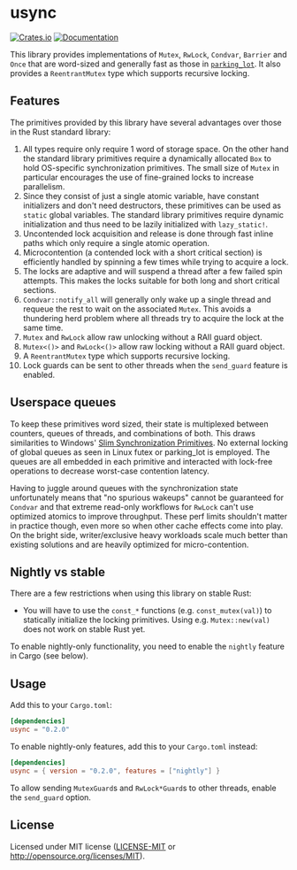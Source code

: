 usync
============

[![Crates.io](https://img.shields.io/crates/v/usync.svg)](https://crates.io/crates/usync)
[![Documentation](https://docs.rs/usync/badge.svg)](https://docs.rs/usync/)

This library provides implementations of `Mutex`, `RwLock`, `Condvar`, `Barrier` and
`Once` that are word-sized and generally fast as those in [`parking_lot`](https://crates.io/crates/parking_lot).
It also provides a `ReentrantMutex` type which supports recursive locking. 

## Features

The primitives provided by this library have several advantages over those
in the Rust standard library:

1. All types require only require 1 word of storage space. On the other hand the
   standard library primitives require a dynamically allocated `Box` to hold
   OS-specific synchronization primitives. The small size of `Mutex` in
   particular encourages the use of fine-grained locks to increase
   parallelism.
2. Since they consist of just a single atomic variable, have constant
   initializers and don't need destructors, these primitives can be used as
   `static` global variables. The standard library primitives require
   dynamic initialization and thus need to be lazily initialized with
   `lazy_static!`.
3. Uncontended lock acquisition and release is done through fast inline
   paths which only require a single atomic operation.
4. Microcontention (a contended lock with a short critical section) is
   efficiently handled by spinning a few times while trying to acquire a
   lock.
5. The locks are adaptive and will suspend a thread after a few failed spin
   attempts. This makes the locks suitable for both long and short critical
   sections.
6. `Condvar::notify_all` will generally only wake up a single thread and requeue the
    rest to wait on the associated `Mutex`. This avoids a thundering herd
    problem where all threads try to acquire the lock at the same time.
7. `Mutex` and `RwLock` allow raw unlocking without a RAII guard object.
8. `Mutex<()>` and `RwLock<()>` allow raw locking without a RAII guard
    object.
9. A `ReentrantMutex` type which supports recursive locking.
10. Lock guards can be sent to other threads when the `send_guard` feature is
    enabled.

## Userspace queues

To keep these primitives word sized, their state is multiplexed between 
counters, queues of threads, and combinations of both. This draws similarities
to Windows' [Slim Synchronization Primitives](https://docs.microsoft.com/en-us/archive/msdn-magazine/2007/june/concurrency-synchronization-primitives-new-to-windows-vista). No external locking
of global queues as seen in Linux futex or parking_lot is employed. The queues are all
embedded in each primitive and interacted with lock-free operations to decrease worst-case contention latency.

Having to juggle around queues with the synchronization state unfortunately means
that "no spurious wakeups" cannot be guaranteed for `Condvar` and that extreme read-only workflows
for `RwLock` can't use optimized atomics to improve throughput. These perf limits shouldn't matter
in practice though, even more so when other cache effects come into play. On the bright side, 
writer/exclusive heavy workloads scale much better than existing solutions and are heavily
optimized for micro-contention.

## Nightly vs stable

There are a few restrictions when using this library on stable Rust:

- You will have to use the `const_*` functions (e.g. `const_mutex(val)`) to
  statically initialize the locking primitives. Using e.g. `Mutex::new(val)`
  does not work on stable Rust yet.

To enable nightly-only functionality, you need to enable the `nightly` feature
in Cargo (see below).

## Usage

Add this to your `Cargo.toml`:

```toml
[dependencies]
usync = "0.2.0"
```

To enable nightly-only features, add this to your `Cargo.toml` instead:

```toml
[dependencies]
usync = { version = "0.2.0", features = ["nightly"] }
```

To allow sending `MutexGuard`s and `RwLock*Guard`s to other threads, enable the
`send_guard` option.

## License

Licensed under MIT license ([LICENSE-MIT](LICENSE-MIT) or http://opensource.org/licenses/MIT).
